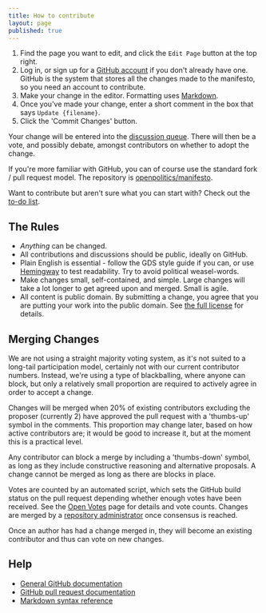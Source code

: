 ```yaml
---
title: How to contribute
layout: page
published: true
---
```


1. Find the page you want to edit, and click the `Edit Page` button at the top right.
2. Log in, or sign up for a [GitHub account](https://github.com/signup/free) if you don't already have one. GitHub is the system that stores all the changes made to the manifesto, so you need an account to contribute.
3. Make your change in the editor. Formatting uses [Markdown](http://en.support.wordpress.com/markdown-quick-reference/).
4. Once you've made your change, enter a short comment in the box that says `Update {filename}`.
5. Click the 'Commit Changes' button.

Your change will be entered into the [discussion queue](http://votebot.openpolitics.org.uk). There will then be a vote, and possibly debate, amongst contributors on whether to adopt the change.

If you're more familiar with GitHub, you can of course use the standard fork / pull request model. The repository is [openpolitics/manifesto](https://github.com/openpolitics/manifesto).

Want to contribute but aren't sure what you can start with? Check out the [to-do list](todo.html).

## The Rules

* *Anything* can be changed.
* All contributions and discussions should be public, ideally on GitHub.
* Plain English is essential - follow the GDS style guide if you can, or use [Hemingway](http://hemingwayapp.com) to test readability. Try to avoid political weasel-words.
* Make changes small, self-contained, and simple. Large changes will take a lot longer to get agreed upon and merged. Small is agile.
* All content is public domain. By submitting a change, you agree that you are putting your work into the public domain. See [the full license](license.html) for details.

## Merging Changes

We are not using a straight majority voting system, as it's not suited to a long-tail participation model, certainly not with our current contributor numbers. Instead, we're using a type of blackballing, where anyone can block, but only a relatively small proportion are required to actively agree in order to accept a change.

Changes will be merged when 20% of existing contributors excluding the proposer (currently 2) have approved the pull request with a 'thumbs-up' symbol in the comments. This proportion may change later, based on how active contributors are; it would be good to increase it, but at the moment this is a practical level.

Any contributor can block a merge by including a 'thumbs-down' symbol, as long as they include constructive reasoning and alternative proposals. A change cannot be merged as long as there are blocks in place.

Votes are counted by an automated script, which sets the GitHub build status on the pull request depending whether enough votes have been received. See the [Open Votes](http://votebot.openpolitics.org.uk) page for details and vote counts. Changes are merged by a [repository administrator](https://github.com/orgs/openpolitics/members) once consensus is reached.

Once an author has had a change merged in, they will become an existing contributor and thus can vote on new changes.

## Help

* [General GitHub documentation](http://help.github.com/)
* [GitHub pull request documentation](http://help.github.com/send-pull-requests/)
* [Markdown syntax reference](http://en.support.wordpress.com/markdown-quick-reference/)
